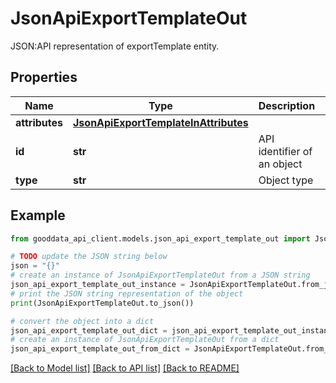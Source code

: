 # JsonApiExportTemplateOut

JSON:API representation of exportTemplate entity.

## Properties

Name | Type | Description | Notes
------------ | ------------- | ------------- | -------------
**attributes** | [**JsonApiExportTemplateInAttributes**](JsonApiExportTemplateInAttributes.md) |  | 
**id** | **str** | API identifier of an object | 
**type** | **str** | Object type | 

## Example

```python
from gooddata_api_client.models.json_api_export_template_out import JsonApiExportTemplateOut

# TODO update the JSON string below
json = "{}"
# create an instance of JsonApiExportTemplateOut from a JSON string
json_api_export_template_out_instance = JsonApiExportTemplateOut.from_json(json)
# print the JSON string representation of the object
print(JsonApiExportTemplateOut.to_json())

# convert the object into a dict
json_api_export_template_out_dict = json_api_export_template_out_instance.to_dict()
# create an instance of JsonApiExportTemplateOut from a dict
json_api_export_template_out_from_dict = JsonApiExportTemplateOut.from_dict(json_api_export_template_out_dict)
```
[[Back to Model list]](../README.md#documentation-for-models) [[Back to API list]](../README.md#documentation-for-api-endpoints) [[Back to README]](../README.md)


